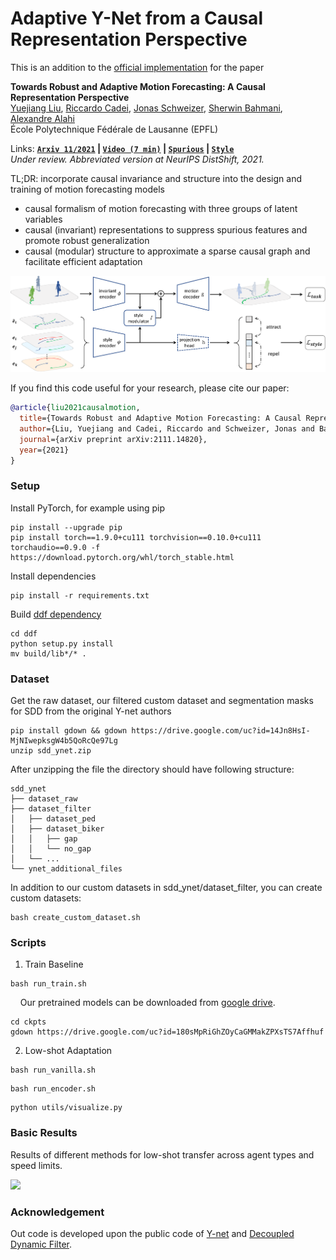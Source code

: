 # Adaptive Y-Net from a Causal Representation Perspective

This is an addition to the [official implementation](https://github.com/vita-epfl/causalmotion) for the paper

**Towards Robust and Adaptive Motion Forecasting: A Causal Representation Perspective**
<br>
<a href="https://sites.google.com/view/yuejiangliu">Yuejiang Liu</a>,
<a href="https://www.riccardocadei.com">Riccardo Cadei</a>,
<a href="https://people.epfl.ch/jonas.schweizer/?lang=en">Jonas Schweizer</a>,
<a href="https://sherwinbahmani.github.io">Sherwin Bahmani</a>,
<a href="https://people.epfl.ch/alexandre.alahi/?lang=en/">Alexandre Alahi</a>
<br>
École Polytechnique Fédérale de Lausanne (EPFL)

Links: **[`Arxiv 11/2021`](https://arxiv.org/abs/2111.14820) | [`Video (7 min)`](https://drive.google.com/file/d/1Uo0Y0eHq4vI7wOxya4mJlxbAe3U4kMx6/view) | [`Spurious`](https://github.com/vita-epfl/causalmotion/tree/main/spurious) | [`Style`](https://github.com/vita-epfl/causalmotion/tree/main/style)**
<br>
*Under review. Abbreviated version at NeurIPS DistShift, 2021.*

TL;DR: incorporate causal invariance and structure into the design and training of motion forecasting models
* causal formalism of motion forecasting with three groups of latent variables
* causal (invariant) representations to suppress spurious features and promote robust generalization
* causal (modular) structure to approximate a sparse causal graph and facilitate efficient adaptation

<p align="left">
  <img src="docs/overview.png" width="800">
</p>

If you find this code useful for your research, please cite our paper:

```bibtex
@article{liu2021causalmotion,
  title={Towards Robust and Adaptive Motion Forecasting: A Causal Representation Perspective},
  author={Liu, Yuejiang and Cadei, Riccardo and Schweizer, Jonas and Bahmani, Sherwin and Alahi, Alexandre},
  journal={arXiv preprint arXiv:2111.14820},
  year={2021}
}
```

### Setup

Install PyTorch, for example using pip

```
pip install --upgrade pip
pip install torch==1.9.0+cu111 torchvision==0.10.0+cu111 torchaudio==0.9.0 -f https://download.pytorch.org/whl/torch_stable.html
```

Install dependencies
```
pip install -r requirements.txt
```

Build [ddf dependency](https://github.com/theFoxofSky/ddfnet)
```
cd ddf
python setup.py install
mv build/lib*/* .
```

### Dataset

Get the raw dataset, our filtered custom dataset and segmentation masks for SDD from the original Y-net authors
```
pip install gdown && gdown https://drive.google.com/uc?id=14Jn8HsI-MjNIwepksgW4b5QoRcQe97Lg
unzip sdd_ynet.zip
```

After unzipping the file the directory should have following structure:
```
sdd_ynet
├── dataset_raw
├── dataset_filter
│   ├── dataset_ped
│   ├── dataset_biker
│   │   ├── gap
│   │   └── no_gap
│   └── ...
└── ynet_additional_files
```

In addition to our custom datasets in sdd_ynet/dataset_filter, you can create custom datasets:
```
bash create_custom_dataset.sh
```

### Scripts

1. Train Baseline

```
bash run_train.sh
```

&nbsp;&nbsp;&nbsp;&nbsp;Our pretrained models can be downloaded from [google drive](https://drive.google.com/drive/folders/1HzHP2_Mg2bAlDV3bQERoGQU3PvijKQmU).
```
cd ckpts
gdown https://drive.google.com/uc?id=180sMpRiGhZOyCaGMMakZPXsTS7Affhuf
```

<!-- 2. Zero-shot Evaluation

```
bash run_eval.sh
``` -->

2. Low-shot Adaptation

```
bash run_vanilla.sh
```

```
bash run_encoder.sh
```

```
python utils/visualize.py 
```

### Basic Results

Results of different methods for low-shot transfer across agent types and speed limits.

<img src="docs/fewshot.png" height="180"/>

### Acknowledgement

Out code is developed upon the public code of [Y-net](https://github.com/HarshayuGirase/Human-Path-Prediction/tree/master/ynet) and [Decoupled Dynamic Filter](https://github.com/theFoxofSky/ddfnet).
